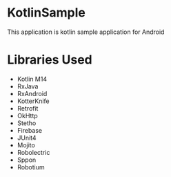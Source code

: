 # KotlinSample
This application is kotlin sample application for Android

# Libraries Used
- Kotlin M14
- RxJava
- RxAndroid
- KotterKnife
- Retrofit
- OkHttp
- Stetho
- Firebase
- JUnit4
- Mojito
- Robolectric
- Sppon
- Robotium

